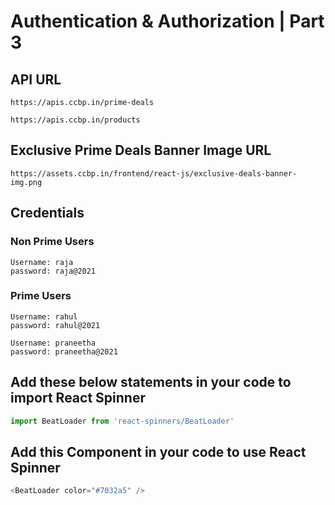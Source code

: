 # Authentication & Authorization | Part 3

## API URL

```
https://apis.ccbp.in/prime-deals

https://apis.ccbp.in/products
```

## Exclusive Prime Deals Banner Image URL

```
https://assets.ccbp.in/frontend/react-js/exclusive-deals-banner-img.png
```

## Credentials

### Non Prime Users

```
Username: raja
password: raja@2021
```

### Prime Users

```
Username: rahul
password: rahul@2021
```

```
Username: praneetha
password: praneetha@2021
```

## Add these below statements in your code to import React Spinner

```js
import BeatLoader from 'react-spinners/BeatLoader'
```

## Add this Component in your code to use React Spinner

```js
<BeatLoader color="#7032a5" />
```
